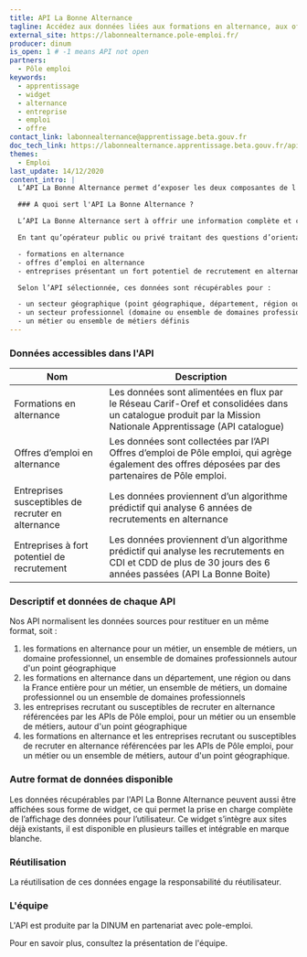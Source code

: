 ```yaml
---
title: API La Bonne Alternance
tagline: Accédez aux données liées aux formations en alternance, aux offres d’emploi en alternance et aux entreprises susceptibles de recruter en alternance.
external_site: https://labonnealternance.pole-emploi.fr/
producer: dinum
is_open: 1 # -1 means API not open
partners:
  - Pôle emploi
keywords:
  - apprentissage
  - widget
  - alternance
  - entreprise
  - emploi
  - offre
contact_link: labonnealternance@apprentissage.beta.gouv.fr
doc_tech_link: https://labonnealternance.apprentissage.beta.gouv.fr/api-docs/swagger.json
themes:
  - Emploi
last_update: 14/12/2020
content_intro: |
  L’API La Bonne Alternance permet d’exposer les deux composantes de l'alternance : la **formation** et l'**emploi**. Ce service permet d’exposer également les entreprises susceptibles de recruter sur l'ensemble du périmètre Alternance. Le site <External href="https://labonnealternance.pole-emploi.fr?utm_medium=mweb&utm_source=apigouvfr&utm_campaign=pagelba_apigouvfr">La Bonne Alternance</External> donne un aperçu visuel de ces données.

  ### A quoi sert l'API La Bonne Alternance ?

  L’API La Bonne Alternance sert à offrir une information complète et centralisée aux publics en recherche d’une formation en apprentissage et/ou d’un contrat en alternance.

  En tant qu’opérateur public ou privé traitant des questions d’orientation, de formation ou d’emploi en général, et d’alternance (apprentissage, professionnalisation) en particulier, il est possible de récupérer indépendamment ou simultanément les données :

  - formations en alternance
  - offres d’emploi en alternance
  - entreprises présentant un fort potentiel de recrutement en alternance

  Selon l’API sélectionnée, ces données sont récupérables pour :

  - un secteur géographique (point géographique, département, région ou France entière)
  - un secteur professionnel (domaine ou ensemble de domaines professionnels ou tous domaines professionnels)
  - un métier ou ensemble de métiers définis
---
```


### Données accessibles dans l'API

| Nom                                                | Description                                                                                                                                                                                                                            |
| -------------------------------------------------- | -------------------------------------------------------------------------------------------------------------------------------------------------------------------------------------------------------------------------------------- |
| Formations en alternance                        | Les données sont alimentées en flux par le Réseau Carif-Oref et consolidées dans un catalogue produit par la Mission Nationale Apprentissage (<External href="https://catalogue.apprentissage.beta.gouv.fr/">API catalogue</External>) |
| Offres d’emploi en alternance                   | Les données sont collectées par l’API Offres d’emploi de Pôle emploi, qui agrège également des offres déposées par des partenaires de Pôle emploi.                                                                                     |
| Entreprises susceptibles de recruter en alternance | Les données proviennent d’un algorithme prédictif qui analyse 6 années de recrutements en alternance                                                                                                                                   |
| Entreprises à fort potentiel de recrutement        | Les données proviennent d’un algorithme prédictif qui analyse les recrutements en CDI et CDD de plus de 30 jours des 6 années passées (<External href="https://api.gouv.fr/les-api/LaBonneBoite">API La Bonne Boite</External>)        |

### Descriptif et données de chaque API

Nos API normalisent les données sources pour restituer en un même format, soit :

1. les formations en alternance pour un métier, un ensemble de métiers, un domaine professionnel, un ensemble de domaines professionnels autour d'un point géographique
2. les formations en alternance dans un département, une région ou dans la France entière pour un métier, un ensemble de métiers, un domaine professionnel ou un ensemble de domaines professionnels
3. les entreprises recrutant ou susceptibles de recruter en alternance référencées par les APIs de Pôle emploi, pour un métier ou un ensemble de métiers, autour d'un point géographique
4. les formations en alternance et les entreprises recrutant ou susceptibles de recruter en alternance référencées par les APIs de Pôle emploi, pour un métier ou un ensemble de métiers, autour d'un point géographique.

### Autre format de données disponible

Les données récupérables par l'API La Bonne Alternance peuvent aussi être affichées sous forme de widget, ce qui permet la prise en charge complète de l’affichage des données pour l’utilisateur. Ce widget s’intègre aux sites déjà existants, il est disponible en plusieurs tailles et <External href="/guides/widget-la-bonne-alternance">intégrable en marque blanche</External>.

### Réutilisation

La réutilisation de ces données engage la responsabilité du réutilisateur.

### L'équipe

L'API est produite par la DINUM en partenariat avec pole-emploi.

Pour en savoir plus, consultez la <External href="https://mission-apprentissage.gitbook.io/general/">présentation de l'équipe</External>.
